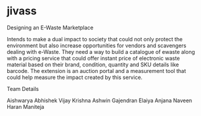 # jivass

Designing an E-Waste Marketplace

Intends to make a dual impact to society that could not only protect the environment but also increase opportunities for vendors and scavengers dealing with e-Waste. They need a way to build a catalogue of ewaste along with a pricing service that could offer instant price of electronic waste material based on their brand, condition, quantity and SKU details like barcode. The extension is an auction portal and a measurement tool that could help measure the impact created by this service.


Team Details

Aishwarya
Abhishek
Vijay Krishna
Ashwin
Gajendran
Elaiya
Anjana
Naveen
Haran
Maniteja
